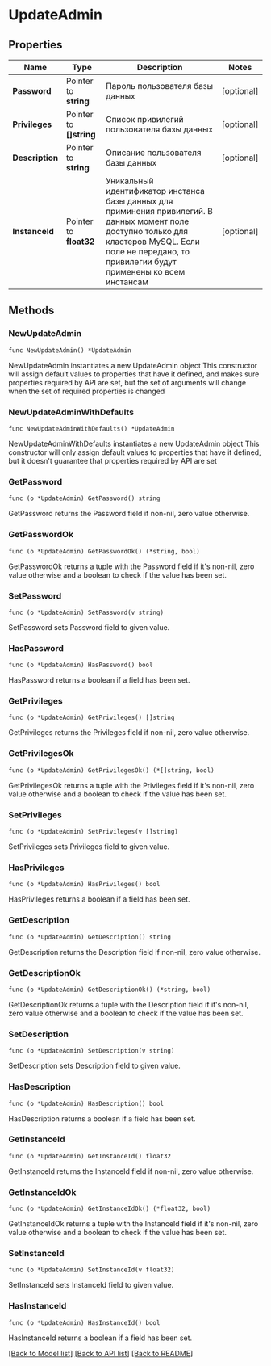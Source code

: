 # UpdateAdmin

## Properties

Name | Type | Description | Notes
------------ | ------------- | ------------- | -------------
**Password** | Pointer to **string** | Пароль пользователя базы данных | [optional] 
**Privileges** | Pointer to **[]string** | Список привилегий пользователя базы данных | [optional] 
**Description** | Pointer to **string** | Описание пользователя базы данных | [optional] 
**InstanceId** | Pointer to **float32** | Уникальный идентификатор инстанса базы данных для приминения привилегий. В данных момент поле доступно только для кластеров MySQL. Если поле не передано, то привилегии будут применены ко всем инстансам | [optional] 

## Methods

### NewUpdateAdmin

`func NewUpdateAdmin() *UpdateAdmin`

NewUpdateAdmin instantiates a new UpdateAdmin object
This constructor will assign default values to properties that have it defined,
and makes sure properties required by API are set, but the set of arguments
will change when the set of required properties is changed

### NewUpdateAdminWithDefaults

`func NewUpdateAdminWithDefaults() *UpdateAdmin`

NewUpdateAdminWithDefaults instantiates a new UpdateAdmin object
This constructor will only assign default values to properties that have it defined,
but it doesn't guarantee that properties required by API are set

### GetPassword

`func (o *UpdateAdmin) GetPassword() string`

GetPassword returns the Password field if non-nil, zero value otherwise.

### GetPasswordOk

`func (o *UpdateAdmin) GetPasswordOk() (*string, bool)`

GetPasswordOk returns a tuple with the Password field if it's non-nil, zero value otherwise
and a boolean to check if the value has been set.

### SetPassword

`func (o *UpdateAdmin) SetPassword(v string)`

SetPassword sets Password field to given value.

### HasPassword

`func (o *UpdateAdmin) HasPassword() bool`

HasPassword returns a boolean if a field has been set.

### GetPrivileges

`func (o *UpdateAdmin) GetPrivileges() []string`

GetPrivileges returns the Privileges field if non-nil, zero value otherwise.

### GetPrivilegesOk

`func (o *UpdateAdmin) GetPrivilegesOk() (*[]string, bool)`

GetPrivilegesOk returns a tuple with the Privileges field if it's non-nil, zero value otherwise
and a boolean to check if the value has been set.

### SetPrivileges

`func (o *UpdateAdmin) SetPrivileges(v []string)`

SetPrivileges sets Privileges field to given value.

### HasPrivileges

`func (o *UpdateAdmin) HasPrivileges() bool`

HasPrivileges returns a boolean if a field has been set.

### GetDescription

`func (o *UpdateAdmin) GetDescription() string`

GetDescription returns the Description field if non-nil, zero value otherwise.

### GetDescriptionOk

`func (o *UpdateAdmin) GetDescriptionOk() (*string, bool)`

GetDescriptionOk returns a tuple with the Description field if it's non-nil, zero value otherwise
and a boolean to check if the value has been set.

### SetDescription

`func (o *UpdateAdmin) SetDescription(v string)`

SetDescription sets Description field to given value.

### HasDescription

`func (o *UpdateAdmin) HasDescription() bool`

HasDescription returns a boolean if a field has been set.

### GetInstanceId

`func (o *UpdateAdmin) GetInstanceId() float32`

GetInstanceId returns the InstanceId field if non-nil, zero value otherwise.

### GetInstanceIdOk

`func (o *UpdateAdmin) GetInstanceIdOk() (*float32, bool)`

GetInstanceIdOk returns a tuple with the InstanceId field if it's non-nil, zero value otherwise
and a boolean to check if the value has been set.

### SetInstanceId

`func (o *UpdateAdmin) SetInstanceId(v float32)`

SetInstanceId sets InstanceId field to given value.

### HasInstanceId

`func (o *UpdateAdmin) HasInstanceId() bool`

HasInstanceId returns a boolean if a field has been set.


[[Back to Model list]](../README.md#documentation-for-models) [[Back to API list]](../README.md#documentation-for-api-endpoints) [[Back to README]](../README.md)


